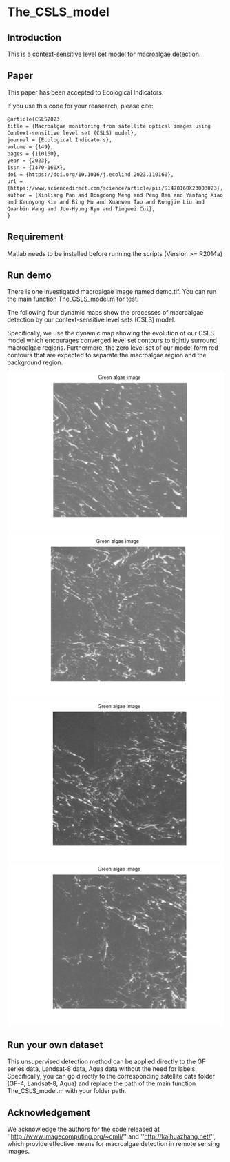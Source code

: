 # The_CSLS_model

## Introduction

This is a context-sensitive level set model for macroalgae detection.

## Paper

This paper has been accepted to Ecological Indicators.

If you use this code for your reasearch, please cite:

```
@article{CSLS2023,
title = {Macroalgae monitoring from satellite optical images using Context-sensitive level set (CSLS) model},
journal = {Ecological Indicators},
volume = {149},
pages = {110160},
year = {2023},
issn = {1470-160X},
doi = {https://doi.org/10.1016/j.ecolind.2023.110160},
url = {https://www.sciencedirect.com/science/article/pii/S1470160X23003023},
author = {Xinliang Pan and Dongdong Meng and Peng Ren and Yanfang Xiao and Keunyong Kim and Bing Mu and Xuanwen Tao and Rongjie Liu and Quanbin Wang and Joo-Hyung Ryu and Tingwei Cui},
}
```

## Requirement

Matlab needs to be installed before running the scripts (Version >= R2014a)


## Run demo

There is one investigated macroalgae image named demo.tif. You can run the main function The_CSLS_model.m for test.

The following four dynamic maps show the processes of macroalgae detection by our context-sensitive level sets (CSLS) model.

Specifically, we use the dynamic map showing the evolution of our CSLS model which encourages converged level set contours to tightly surround macroalgae regions. Furthermore, the zero level set of our model form red contours that are expected to separate the macroalgae region and the background region.

![image](https://github.com/DongdongMeng/The_CSLS_model/blob/master/Sample%201.gif)
![image](https://github.com/DongdongMeng/The_CSLS_model/blob/master/Sample%202.gif)
![image](https://github.com/DongdongMeng/The_CSLS_model/blob/master/Sample%203.gif)
![image](https://github.com/DongdongMeng/The_CSLS_model/blob/master/Sample%204.gif)

## Run your own dataset

This unsupervised detection method can be applied directly to the GF series data, Landsat-8 data, Aqua data without the need for labels. Specifically, you can go directly to the corresponding satellite data folder (GF-4, Landsat-8, Aqua) and replace the path of the main function The_CSLS_model.m with your folder path. 

## Acknowledgement

We acknowledge the authors for the code released at ''http://www.imagecomputing.org/~cmli/'' and ''http://kaihuazhang.net/'', which provide effective means for macroalgae detection in remote sensing images.
